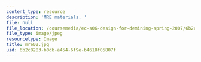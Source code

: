 ```yaml
---
content_type: resource
description: 'MRE materials. '
file: null
file_location: /coursemedia/ec-s06-design-for-demining-spring-2007/6b2c8283b0dba4546f9eb4618f05807f_mre02.jpg
file_type: image/jpeg
resourcetype: Image
title: mre02.jpg
uid: 6b2c8283-b0db-a454-6f9e-b4618f05807f
---
```

